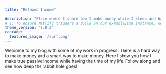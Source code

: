 ```yaml
---
title: "Relaxed Income"

description: "Place where I share how I make money while I sleep and have fun."
# 1. To ensure Netlify triggers a build on our exampleSite instance, we need to change a file in the exampleSite directory.
theme_version: '2.8.2'
cascade:
  featured_image: '/surf.png'
---
```

Welcome to my blog with some of my work in progress. There is a hard way to make money and a smart way to make money. Here I show you how I make true passive income while having the time of my life. Follow along and see how deep the rabbit hole goes!